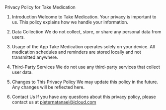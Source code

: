Privacy Policy for Take Medication

1. Introduction
Welcome to Take Medication. Your privacy is important to us. This policy explains how we handle your information.

2. Data Collection
We do not collect, store, or share any personal data from users.

3. Usage of the App
Take Medication operates solely on your device. All medication schedules and reminders are stored locally and not transmitted anywhere.

4. Third-Party Services
We do not use any third-party services that collect user data.

5. Changes to This Privacy Policy
We may update this policy in the future. Any changes will be reflected here.

6. Contact Us
If you have any questions about this privacy policy, please contact us at pieternatanael@icloud.com
